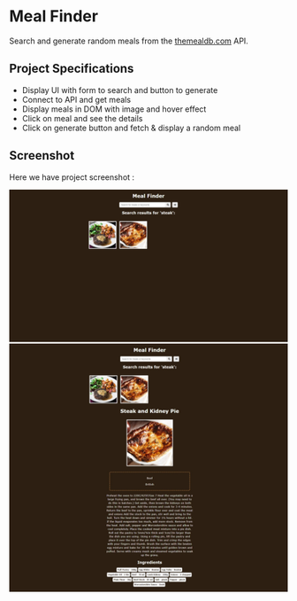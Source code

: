 # Meal Finder
Search and generate random meals from the [themealdb.com](www.themealdb.com) API.

## Project Specifications
- Display UI with form to search and button to generate
- Connect to API and get meals
- Display meals in DOM with image and hover effect
- Click on meal and see the details
- Click on generate button and fetch & display a random meal

## Screenshot
Here we have project screenshot :

![screenshot](screenshot.jpeg)
![screenshot2](screenshot2.jpeg)